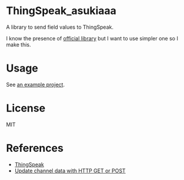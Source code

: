 # ThingSpeak_asukiaaa

A library to send field values to ThingSpeak.

I know the presence of [official library](https://github.com/mathworks/thingspeak-arduino) but I want to use simpler one so I make this.

# Usage

See [an example project](./examples/WriteValues/WriteValues.ino).

# License

MIT

# References

- [ThingSpeak](https://thingspeak.com/)
- [Update channel data with HTTP GET or POST](https://www.mathworks.com/help/thingspeak/writedata.html)
